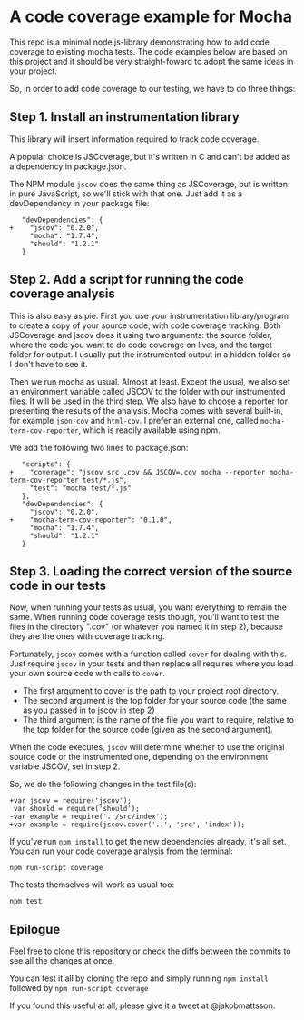 A code coverage example for Mocha
=================================

This repo is a minimal node.js-library demonstrating how to add code coverage to
existing mocha tests. The code examples below are based on this project and
it should be very straight-foward to adopt the same ideas in your project.

So, in order to add code coverage to our testing, we have to do three things:



Step 1. Install an instrumentation library
------------------------------------------

  This library will insert information required to track code coverage.

  A popular choice is JSCoverage, but it's written in C and can't be added as
  a dependency in package.json.

  The NPM module `jscov` does the same thing as JSCoverage, but is written in
  pure JavaScript, so we'll stick with that one. Just add it as a devDependency
  in your package file:

```
   "devDependencies": {
+    "jscov": "0.2.0",
     "mocha": "1.7.4",
     "should": "1.2.1"
   }
```



Step 2. Add a script for running the code coverage analysis
-----------------------------------------------------------

  This is also easy as pie. First you use your instrumentation library/program
  to create a copy of your source code, with code coverage tracking. Both
  JSCoverage and jscov does it using two arguments: the source folder, where the
  code you want to do code coverage on lives, and the target folder for output.
  I usually put the instrumented output in a hidden folder so I don't have to
  see it.

  Then we run mocha as usual. Almost at least. Except the usual, we also set an
  environment variable called JSCOV to the folder with our instrumented files.
  It will be used in the third step. We also have to choose a reporter for
  presenting the results of the analysis. Mocha comes with several built-in,
  for example `json-cov` and `html-cov`. I prefer an external one, called
  `mocha-term-cov-reporter`, which is readily available using npm.

  We add the following two lines to package.json:

```
   "scripts": {
+    "coverage": "jscov src .cov && JSCOV=.cov mocha --reporter mocha-term-cov-reporter test/*.js",
     "test": "mocha test/*.js"
   },
   "devDependencies": {
     "jscov": "0.2.0",
+    "mocha-term-cov-reporter": "0.1.0",
     "mocha": "1.7.4",
     "should": "1.2.1"
   }
```



Step 3. Loading the correct version of the source code in our tests
-------------------------------------------------------------------

Now, when running your tests as usual, you want everything to remain the same.
When running code coverage tests though, you'll want to test the files in the
directory ".cov" (or whatever you named it in step 2), because they are the
ones with coverage tracking.

Fortunately, `jscov` comes with a function called `cover` for dealing with
this. Just require `jscov` in your tests and then replace all requires where
you load your own source code with calls to `cover`.

* The first argument to cover is the path to your project root directory.
* The second argument is the top folder for your source code (the same as you
passed in to jscov in step 2)
* The third argument is the name of the file you want to require, relative to
the top folder for the source code (given as the second argument).

When the code executes, `jscov` will determine whether to use the original
source code or the instrumented one, depending on the environment variable
JSCOV, set in step 2.

So, we do the following changes in the test file(s):

```
+var jscov = require('jscov');
 var should = require('should');
-var example = require('../src/index');
+var example = require(jscov.cover('..', 'src', 'index'));
```

If you've run `npm install` to get the new dependencies already, it's all set.
You can run your code coverage analysis from the terminal:

`npm run-script coverage`

The tests themselves will work as usual too:

`npm test`



Epilogue
--------

Feel free to clone this repository or check the diffs between the commits to
see all the changes at once.

You can test it all by cloning the repo and simply running `npm install` followed by
`npm run-script coverage`

If you found this useful at all, please give it a tweet at @jakobmattsson.
